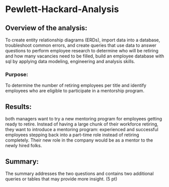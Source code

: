 # Pewlett-Hackard-Analysis
## Overview of the analysis:
To create entity relationship diagrams (ERDs), import data into a database, troubleshoot common errors, and create queries that use data to answer questions to perform employee research to determine who will be retiring and how many vacancies need to be filled, build an employee database with sql by applying data modeling, engineering and analysis skills.
### Purpose:
To determine the number of retiring employees per title and identify employees who are eligible to participate in a mentorship program.
## Results:
both managers want to try a new mentoring program for employees getting ready to retire. Instead of having a large chunk of their workforce retiring, they want to introduce a mentoring program: experienced and successful employees stepping back into a part-time role instead of retiring completely. Their new role in the company would be as a mentor to the newly hired folks.

## Summary:

The summary addresses the two questions and contains two additional queries or tables that may provide more insight. (5 pt)
